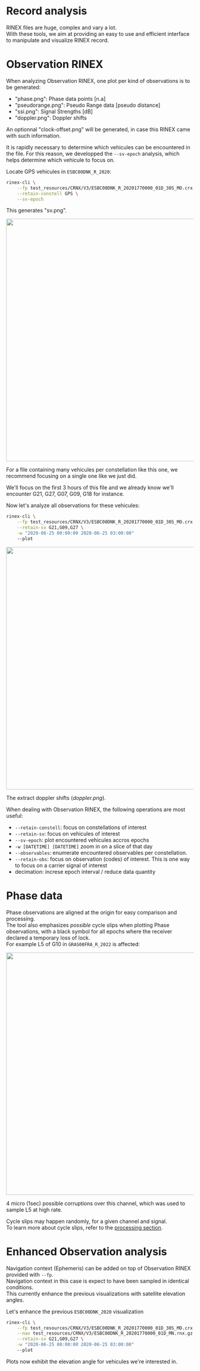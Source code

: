 Record analysis
===============

RINEX files are huge, complex and vary a lot.   
With these tools, we aim at providing an easy to use and efficient interface
to manipulate and visualize RINEX record.

Observation RINEX
=================

When analyzing Observation RINEX, one plot per kind of observations
is to be generated:

- "phase.png": Phase data points [n.a]
- "pseudorange.png": Pseudo Range data [pseudo distance]
- "ssi.png": Signal Strengths [dB]
- "doppler.png": Doppler shifts

An optionnal "clock-offset.png" will be generated, in case this RINEX
came with such information.

It is rapidly necessary to determine which vehicules can be encountered in the file. 
For this reason, we developped the `--sv-epoch` analysis, which helps determine which vehicule to focus on.

Locate GPS vehicules in `ESBC00DNK_R_2020`:

```bash
rinex-cli \
    --fp test_resources/CRNX/V3/ESBC00DNK_R_20201770000_01D_30S_MO.crx.gz \
    --retain-constell GPS \
    --sv-epoch
```

This generates "sv.png".

<img align="center" width="650" src="https://github.com/gwbres/rinex/blob/main/doc/plots/esbc00dnk_gps_sv.png">

For a file containing many vehicules per constellation like this one, 
we recommend focusing on a single one like we just did.

We'll focus on the first 3 hours of this file and we already know
we'll encounter G21, G27, G07, G09, G18 for instance. 

Now let's analyze all observations for these vehicules:

```bash
rinex-cli \
    --fp test_resources/CRNX/V3/ESBC00DNK_R_20201770000_01D_30S_MO.crx.gz \
    --retain-sv G21,G09,G27 \
    -w "2020-06-25 00:00:00 2020-06-25 03:00:00"
    --plot
```

<img align="center" width="650" src="https://github.com/gwbres/rinex/blob/main/doc/plots/esbc00dnk_gpsdoppler.png">

The extract doppler shifts (_doppler.png_).

When dealing with Observation RINEX, the following operations are most useful:

- `--retain-constell`: focus on constellations of interest
- `--retain-sv`: focus on vehicules of interest 
- `--sv-epoch`: plot encountered vehicules accros epochs
- `-w [DATETIME] [DATETIME]` zoom in on a slice of that day
- `--observables`: enumerate encountered observables per constellation.
- `--retain-obs`: focus on observation (codes) of interest.
This is one way to focus on a carrier signal of interest
- decimation: increse epoch interval / reduce data quantity

Phase data
==========

Phase observations are aligned at the origin for easy comparison and processing.  
The tool also emphasizes _possible_ cycle slips when plotting Phase observations,
with a black symbol for all epochs where the receiver declared a temporary loss of lock.  
For example L5 of G10 in `GRAS00FRA_R_2022` is affected:

<img align="center" width="650" src="https://github.com/gwbres/rinex/blob/main/doc/plots/gras00fra_g10phase.png">

4 micro (1sec) possible corruptions over this channel, which was used to sample L5 at high rate. 

Cycle slips may happen randomly, for a given channel and signal.   
To learn more about cycle slips, refer to the [processing section](processing.md).

Enhanced Observation analysis
=============================

Navigation context (Ephemeris) can be added on top of Observation RINEX
provided with `--fp`.   
Navigation context in this case is expect to have been sampled in identical conditions.  
This currently enhance the previous visualizations with satellite elevation angles.

Let's enhance the previous `ESBC00DNK_2020` visualization

```bash
rinex-cli \
    --fp test_resources/CRNX/V3/ESBC00DNK_R_20201770000_01D_30S_MO.crx.gz \
    --nav test_resources/CRNX/V3/ESBC00DNK_R_20201770000_01D_MN.rnx.gz \
    --retain-sv G21,G09,G27 \
    -w "2020-06-25 00:00:00 2020-06-25 03:00:00"
    --plot
```

Plots now exhibit the elevation angle for vehicules we're interested in.
